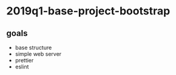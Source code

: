 # 2019q1-base-project-bootstrap

## goals

* base structure
* simple web server
* prettier
* eslint
